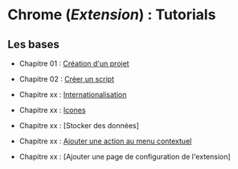 # Chrome (_Extension_) : Tutorials

## Les bases

- Chapitre 01 : [Création d'un projet](https://github.com/OSW3-Campus/Chrome-Extension-tutorials/tree/chapter-01)
- Chapitre 02 : [Créer un script](https://github.com/OSW3-Campus/Chrome-Extension-tutorials/tree/chapter-02)

- Chapitre xx : [Internationalisation](https://github.com/OSW3-Campus/Chrome-Extension-tutorials/tree/i18n)
- Chapitre xx : [Icones](https://github.com/OSW3-Campus/Chrome-Extension-tutorials/tree/icons)


- Chapitre xx : [Stocker des données]
- Chapitre xx : [Ajouter une action au menu contextuel](https://github.com/OSW3-Campus/Chrome-Extension-tutorials/tree/context-menus)
- Chapitre xx : [Ajouter une page de configuration de l'extension]